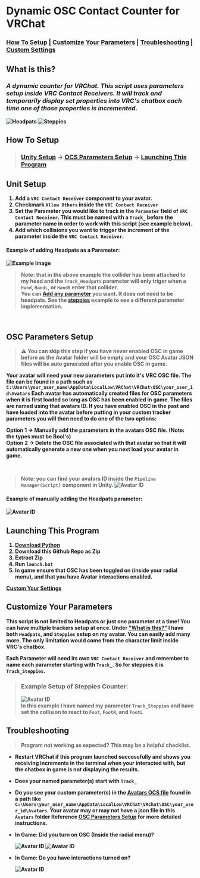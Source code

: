 # Dynamic OSC Contact Counter for VRChat

### <b>[How To Setup](#How-To-Setup) | [Customize Your Parameters](#Customize-Your-Parameters) | [Troubleshooting](#Troubleshooting) | [<b>Custom Settings</b>](/docs/settings.md)

## <a name="What-Is-This"></a><b>What is this? </b><br>

### <b><i>A dynamic counter for VRChat. This script uses parameters setup inside VRC Contact Receivers. It will track and temporarily display set properties into VRC's chatbox each time one of those properties is incremented.</b></i>

![Headpats](docs/gifs/Headpats.gif)
![Steppies](docs/gifs/Steppies.gif)

## <a name="How-To-Setup"></a><b>How To Setup</b>

> ### <b>[Unity Setup](#Unity-Setup) -> [OCS Parameters Setup](#OSC-Parameters-Setup) -> [Launching This Program](#Launching-Program)</b>

## <a name="Unity-Setup"></a><b>Unit Setup</b>

1. Add a `VRC Contact Receiver` component to your avatar.
2. Checkmark `Allow Others` inside the `VRC Contact Receiver`
3. Set the Parameter you would like to track in the `Parameter` field of `VRC Contact Receiver`. This must be named with a `Track_` before the parameter name in order to work with this script (see example below).
4. Add which collisions you want to trigger the increment of the parameter inside the `VRC Contact Receiver`.

#### Example of adding Headpats as a Parameter:

![Example Image](docs/images/Unity_Example.png)

> Note: that in the above example the collider has been attached to my head and the `Track_Headpats` parameter will only triger when a `Hand`, `HandL`, or `HandR` enter that collider.<br>
> You can [Add any parameter](#Customize-Your-Parameters) you want. It does not need to be headpats. See the [steppies](#Customize-Your-Parameters) example to see a different parameter implementation.

<br>

## <a name="OSC-Parameters-Setup"></a><b>OSC Parameters Setup</b>

> <b> :warning: You can skip this step if you have never enabled OSC in game before as the Avatar folder will be empty and your OSC Avatar JSON files will be auto generated after you enable OSC in game. </b>

Your avatar will need your new parameters put into it's VRC OSC file. The file can be found in a path such as `C:\Users\your_user_name\AppData\LocalLow\VRChat\VRChat\OSC\your_user_id\Avatars` Each avatar has automatically created files for OSC parameters when it is first loaded so long as OSC has been enabled in game. The files are named using that avatars ID. If you have enabled OSC in the past and have loaded into the avatar before putting in your custom tracker parameters you will then need to do one of the two options:

<b>Option 1 -></b> Manually add the parameters in the avatars OSC file. (Note: the types must be Bool's)<br>
<b>Option 2 -></b> Delete the OSC file associated with that avatar so that it will automatically generate a new one when you next load your avatar in game.

<br>

> Note: you can find your avatars ID inside the `Pipeline Manager(Script)` component in Unity.
> ![Avatar ID](docs/images/VRC_Avatar_Descriptor.png)

#### Example of manually adding the Headpats parameter:

![Avatar ID](docs/images/Edit_OSC_JSON.png)

## <a name="Launching-Program"></a><b>Launching This Program</b>

1. [Download Python](docs/install_python.md)
2. Download this Github Repo as Zip
3. Extract Zip
4. Run `launch.bat`
5. In game ensure that OSC has been toggled on (inside your radial menu), and that you have Avatar interactions enabled.

[<b>Custom Your Settings</b>](/docs/settings.md)

## <a name="Customize-Your-Parameters"></a><b>Customize Your Parameters</b>

This script is not limited to Headpats or just one parameter at a time! You can have multiple trackers setup at once. Under ["What is this?"](#What-Is-This) I have both `Headpats`, and `Steppies` setup on my avatar. You can easily add many more. The only limitation would come from the character limit inside VRC's chatbox.

Each Parameter will need its own `VRC Contact Receiver` and remember to name each parameter starting with `Track_`. So for steppies it is `Track_Steppies`.

> ### Example Setup of Steppies Counter:
>
> ![Avatar ID](docs/images/Track_Steppies.png) <br>
> In this example I have named my parameter `Track_Steppies` and have set the collision to react to `Foot`, `FootR`, and `FootL`

## <a name="Troubleshooting"></a><b>Troubleshooting</b>

> Program not working as expected? This may be a helpful checklist.

- Restart VRChat if this program launched successfully and shows you receiving increments in the terminal when your interacted with, but the chatbox in game is not displaying the results. 
- Does your named parameter(s) start with `Track_`
- Do you see your custom parameter(s) in the [Avatars OCS file](#OSC-Parameters-Setup) found in a path like `C:\Users\your_user_name\AppData\LocalLow\VRChat\VRChat\OSC\your_user_id\Avatars`. Your avatar may or may not have a json file in this `Avatars` folder Reference [OSC Parameters Setup](#OSC-Parameters-Setup) for more detailed instructions.
- <b>In Game:</b> Did you turn on OSC (Inside the radial menu)?

  ![Avatar ID](docs/images/Radial_One.png)
  ![Avatar ID](docs/images/Radial_Two.png)

- <b>In Game:</b> Do you have interactions turned on?

  ![Avatar ID](docs/images/Interactions.png)

